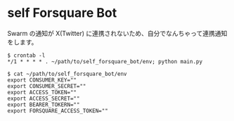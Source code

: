 # self Forsquare Bot
Swarm の通知が X(Twitter) に連携されないため、自分でなんちゃって連携通知をします。

```
$ crontab -l
*/1 * * * * . ~/path/to/self_forsquare_bot/env; python main.py
```

```
$ cat ~/path/to/self_forsquare_bot/env
export CONSUMER_KEY=""
export CONSUMER_SECRET=""
export ACCESS_TOKEN=""
export ACCESS_SECRET=""
export BEARER_TOKERN=""
export FORSQUARE_ACCESS_TOKEN=""
```